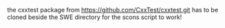 the cxxtest package from https://github.com/CxxTest/cxxtest.git has to be cloned beside the SWE directory for the scons script to work!

